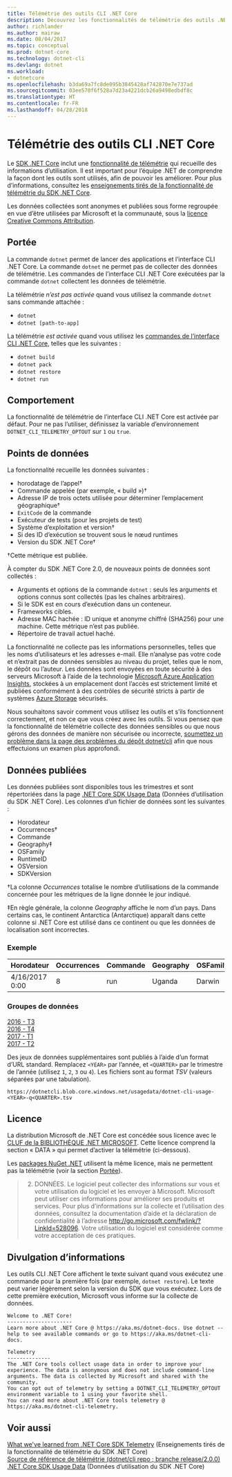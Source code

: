 ```yaml
---
title: Télémétrie des outils CLI .NET Core
description: Découvrez les fonctionnalités de télémétrie des outils .NET Core, qui collectent des informations d’utilisation à des fins d’analyse, les types de données collectées et comment désactiver la télémétrie.
author: richlander
ms.author: mairaw
ms.date: 08/04/2017
ms.topic: conceptual
ms.prod: dotnet-core
ms.technology: dotnet-cli
ms.devlang: dotnet
ms.workload:
- dotnetcore
ms.openlocfilehash: b3da69a7fc8de095b3845428af742870e7e737ad
ms.sourcegitcommit: 03ee570f6f528a7d23a4221dcb26a9498edbdf8c
ms.translationtype: HT
ms.contentlocale: fr-FR
ms.lasthandoff: 04/28/2018
---
```

# <a name="net-core-cli-tools-telemetry"></a>Télémétrie des outils CLI .NET Core

Le [SDK .NET Core](index.md) inclut une [fonctionnalité de télémétrie](https://github.com/dotnet/cli/pull/2145) qui recueille des informations d’utilisation. Il est important pour l’équipe .NET de comprendre la façon dont les outils sont utilisés, afin de pouvoir les améliorer. Pour plus d’informations, consultez les [enseignements tirés de la fonctionnalité de télémétrie du SDK .NET Core](https://blogs.msdn.microsoft.com/dotnet/2017/07/21/what-weve-learned-from-net-core-sdk-telemetry/).

Les données collectées sont anonymes et publiées sous forme regroupée en vue d’être utilisées par Microsoft et la communauté, sous la [licence Creative Commons Attribution](https://creativecommons.org/licenses/by/4.0/). 

## <a name="scope"></a>Portée

La commande `dotnet` permet de lancer des applications et l’interface CLI .NET Core. La commande `dotnet` ne permet pas de collecter des données de télémétrie. Les commandes de l’interface CLI .NET Core exécutées par la commande `dotnet` collectent les données de télémétrie.

La télémétrie *n’est pas activée* quand vous utilisez la commande `dotnet` sans commande attachée :

- `dotnet`
- `dotnet [path-to-app]`

La télémétrie *est activée* quand vous utilisez les [commandes de l’interface CLI .NET Core](index.md), telles que les suivantes :

- `dotnet build`
- `dotnet pack`
- `dotnet restore`
- `dotnet run`


## <a name="behavior"></a>Comportement

La fonctionnalité de télémétrie de l’interface CLI .NET Core est activée par défaut. Pour ne pas l’utiliser, définissez la variable d’environnement `DOTNET_CLI_TELEMETRY_OPTOUT` sur `1` ou `true`.

## <a name="data-points"></a>Points de données

La fonctionnalité recueille les données suivantes :

- horodatage de l’appel&#8224;
- Commande appelée (par exemple, « build »)&#8224;
- Adresse IP de trois octets utilisée pour déterminer l’emplacement géographique&#8224;
- `ExitCode` de la commande
- Exécuteur de tests (pour les projets de test)
- Système d’exploitation et version&#8224;
- Si des ID d’exécution se trouvent sous le nœud runtimes
- Version du SDK .NET Core&#8224;

&#8224;Cette métrique est publiée.

À compter du SDK .NET Core 2.0, de nouveaux points de données sont collectés :

- Arguments et options de la commande `dotnet` : seuls les arguments et options connus sont collectés (pas les chaînes arbitraires).
- Si le SDK est en cours d’exécution dans un conteneur.
- Frameworks cibles.
- Adresse MAC hachée : ID unique et anonyme chiffré (SHA256) pour une machine. Cette métrique n’est pas publiée.
- Répertoire de travail actuel haché.

La fonctionnalité ne collecte pas les informations personnelles, telles que les noms d’utilisateurs et les adresses e-mail. Elle n’analyse pas votre code et n’extrait pas de données sensibles au niveau du projet, telles que le nom, le dépôt ou l’auteur. Les données sont envoyées en toute sécurité à des serveurs Microsoft à l’aide de la technologie [Microsoft Azure Application Insights](https://azure.microsoft.com/services/application-insights/), stockées à un emplacement dont l’accès est strictement limité et publiées conformément à des contrôles de sécurité stricts à partir de systèmes [Azure Storage](https://azure.microsoft.com/services/storage/) sécurisés.

Nous souhaitons savoir comment vous utilisez les outils et s’ils fonctionnent correctement, et non ce que vous créez avec les outils. Si vous pensez que la fonctionnalité de télémétrie collecte des données sensibles ou que nous gérons des données de manière non sécurisée ou incorrecte, [soumettez un problème dans la page des problèmes du dépôt dotnet/cli](https://github.com/dotnet/cli/issues) afin que nous effectuions un examen plus approfondi.

## <a name="published-data"></a>Données publiées

Les données publiées sont disponibles tous les trimestres et sont répertoriées dans la page [.NET Core SDK Usage Data](https://github.com/dotnet/core/blob/master/release-notes/cli-usage-data.md) (Données d’utilisation du SDK .NET Core). Les colonnes d’un fichier de données sont les suivantes :
- Horodateur
- Occurrences&#8224;
- Commande
- Geography&#8225;
- OSFamily
- RuntimeID
- OSVersion
- SDKVersion

&#8224;La colonne *Occurrences* totalise le nombre d’utilisations de la commande concernée pour les métriques de la ligne donnée le jour indiqué. 

&#8225;En règle générale, la colonne *Geography* affiche le nom d’un pays. Dans certains cas, le continent Antarctica (Antarctique) apparaît dans cette colonne si .NET Core est utilisé dans ce continent ou que les données de localisation sont incorrectes.

### <a name="example"></a>Exemple

| Horodateur      | Occurrences | Commande | Geography | OSFamily | RuntimeID     | OSVersion | SDKVersion |
| -------------- | ----------- | ------- | --------- | -------- | ------------- | --------- | ---------- |
| 4/16/2017 0:00 | 8           | run     | Uganda    | Darwin   | osx.10.12-x64 | 10.12     | 1.0.1      |

### <a name="datasets"></a>Groupes de données

[2016 - T3](https://dotnetcli.blob.core.windows.net/usagedata/dotnet-cli-usage-2016-q3.tsv)  
[2016 - T4](https://dotnetcli.blob.core.windows.net/usagedata/dotnet-cli-usage-2016-q4.tsv)  
[2017 - T1](https://dotnetcli.blob.core.windows.net/usagedata/dotnet-cli-usage-2017-q1.tsv)  
[2017 - T2](https://dotnetcli.blob.core.windows.net/usagedata/dotnet-cli-usage-2017-q2.tsv)

Des jeux de données supplémentaires sont publiés à l’aide d’un format d’URL standard. Remplacez `<YEAR>` par l’année, et `<QUARTER>` par le trimestre de l’année (utilisez `1`, `2`, `3` ou `4`). Les fichiers sont au format *TSV* (valeurs séparées par une tabulation). 

```
https://dotnetcli.blob.core.windows.net/usagedata/dotnet-cli-usage-<YEAR>-q<QUARTER>.tsv
```

## <a name="license"></a>Licence

La distribution Microsoft de .NET Core est concédée sous licence avec le [CLUF de la BIBLIOTHÈQUE .NET MICROSOFT](https://aka.ms/dotnet-core-eula). Cette licence comprend la section « DATA » qui permet d’activer la télémétrie (ci-dessous).

Les [packages NuGet .NET](https://www.nuget.org/profiles/dotnetframework) utilisent la même licence, mais ne permettent pas la télémétrie (voir la section [Portée](#scope)).

> 2. DONNÉES. Le logiciel peut collecter des informations sur vous et votre utilisation du logiciel et les envoyer à Microsoft. Microsoft peut utiliser ces informations pour améliorer ses produits et services. Pour plus d’informations sur la collecte et l’utilisation des données, consultez la documentation d’aide et la déclaration de confidentialité à l’adresse http://go.microsoft.com/fwlink/?LinkId=528096. Votre utilisation du logiciel est considérée comme votre acceptation de ces pratiques.

## <a name="disclosure"></a>Divulgation d’informations

Les outils CLI .NET Core affichent le texte suivant quand vous exécutez une commande pour la première fois (par exemple, `dotnet restore`). Le texte peut varier légèrement selon la version du SDK que vous exécutez. Lors de cette première exécution, Microsoft vous informe sur la collecte de données.

```console
Welcome to .NET Core!
---------------------
Learn more about .NET Core @ https://aka.ms/dotnet-docs. Use dotnet --help to see available commands or go to https://aka.ms/dotnet-cli-docs.
 
Telemetry
--------------
The .NET Core tools collect usage data in order to improve your experience. The data is anonymous and does not include command-line arguments. The data is collected by Microsoft and shared with the community.
You can opt out of telemetry by setting a DOTNET_CLI_TELEMETRY_OPTOUT environment variable to 1 using your favorite shell.
You can read more about .NET Core tools telemetry @ https://aka.ms/dotnet-cli-telemetry.
```

## <a name="see-also"></a>Voir aussi

[What we've learned from .NET Core SDK Telemetry](https://blogs.msdn.microsoft.com/dotnet/2017/07/21/what-weve-learned-from-net-core-sdk-telemetry/) (Enseignements tirés de la fonctionnalité de télémétrie du SDK .NET Core)  
[Source de référence de télémétrie (dotnet/cli repo ; branche release/2.0.0)](https://github.com/dotnet/cli/tree/release/2.0.0/src/dotnet/Telemetry)   
[.NET Core SDK Usage Data](https://github.com/dotnet/core/blob/master/release-notes/cli-usage-data.md) (Données d’utilisation du SDK .NET Core)
